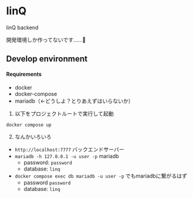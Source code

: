 # linQ

linQ backend

開発環境しか作ってないです……🙏

## Develop environment

#### Requirements

- docker
- docker-compose
- mariadb（←どうしよ？とりあえずはいらないか）

1. 以下をプロジェクトルートで実行して起動
```
docker compose up
```

2. なんかいろいろ
- `http://localhost:7777` バックエンドサーバー
- `mariadb -h 127.0.0.1 -u user -p` mariadb
    - password: `password`
    - database: `linq`
- `docker compose exec db mariadb -u user -p` でもmariadbに繋がるはず
    - password `password`
    - database: `linq`
